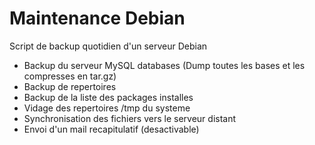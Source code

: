 # Maintenance Debian
Script de backup quotidien d'un serveur Debian
 
+ Backup du serveur MySQL databases (Dump toutes les bases et les compresses en tar.gz)
+ Backup de repertoires
+ Backup de la liste des packages installes
+ Vidage des repertoires /tmp du systeme
+ Synchronisation des fichiers vers le serveur distant
+ Envoi d'un mail recapitulatif (desactivable)
